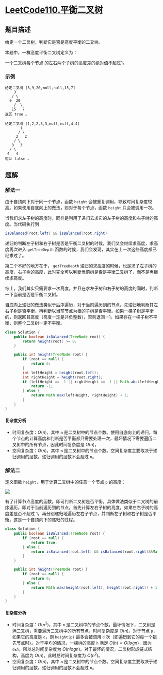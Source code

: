 # [LeetCode110.平衡二叉树](https://leetcode-cn.com/problems/balanced-binary-tree/)
## 题目描述
给定一个二叉树，判断它是否是高度平衡的二叉树。

本题中，一棵高度平衡二叉树定义为：

一个二叉树每个节点 的左右两个子树的高度差的绝对值不超过1。

### 示例
```
给定二叉树 [3,9,20,null,null,15,7]
    3
   / \
  9  20
    /  \
   15   7
返回 true 。
```
```
给定二叉树 [1,2,2,3,3,null,null,4,4]
       1
      / \
     2   2
    / \
   3   3
  / \
 4   4
返回 false 。
```
## 题解
### 解法一
由于自顶向下对于同一个节点，函数 `height` 会被重复调用，导致时间复杂度较高。如果使用自底向上的做法，则对于每个节点，函数 `height` 只会被调用一次。

当我们求左子树的高度时，同样是利用了递归去求它的左子树的高度和右子树的高度。当代码执行到
```java
isBalanced(root.left) && isBalanced(root.right)
```
递归的判断左子树和右子树是否是平衡二叉树的时候，我们又会继续求高度，求高度再次进入 `getTreeDepth` 函数的时候，我们会发现，其实在上一次这些高度都已经求过了。

第二个不好的地方在于， `getTreeDepth` 递归的求高度的时候，也是求了左子树的高度，右子树的高度，此时完全可以判断当前树是否是平衡二叉树了，而不是再继续求高度。

综上，我们其实只需要求一次高度，并且在求左子树和右子树的高度的同时，判断一下当前是否是平衡二叉树。

自底向上递归的做法类似于后序遍历，对于当前遍历到的节点，先递归地判断其左右子树是否平衡，再判断以当前节点为根的子树是否平衡。如果一棵子树是平衡的，则返回其高度（高度一定是非负整数），否则返回 −1。如果存在一棵子树不平衡，则整个二叉树一定不平衡。

```java
class Solution {
    public boolean isBalanced(TreeNode root) {
        return height(root) >= 0;
    }

    public int height(TreeNode root) {
        if (root == null) {
            return 0;
        }
        int leftHeight = height(root.left);
        int rightHeight = height(root.right);
        if (leftHeight == -1 || rightHeight == -1 || Math.abs(leftHeight - rightHeight) > 1) {
            return -1;
        } else {
            return Math.max(leftHeight, rightHeight) + 1;
        }
    }
}
```
#### 复杂度分析
- 时间复杂度：$O(n)$，其中 `n` 是二叉树中的节点个数。使用自底向上的递归，每个节点的计算高度和判断是否平衡都只需要处理一次，最坏情况下需要遍历二叉树中的所有节点，因此时间复杂度是 $O(n)$。
- 空间复杂度：$O(n)$，其中 `n` 是二叉树中的节点个数。空间复杂度主要取决于递归调用的层数，递归调用的层数不会超过 `n`。
### 解法二
定义函数 `height`，用于计算二叉树中的任意一个节点 `p` 的高度：

![](https://picgp.oss-cn-beijing.aliyuncs.com/img/20200817002758.png)

有了计算节点高度的函数，即可判断二叉树是否平衡。具体做法类似于二叉树的前序遍历，即对于当前遍历到的节点，首先计算左右子树的高度，如果左右子树的高度差是否不超过 1，再分别递归地遍历左右子节点，并判断左子树和右子树是否平衡。这是一个自顶向下的递归的过程。

```java
class Solution {
    public boolean isBalanced(TreeNode root) {
        if (root == null) {
            return true;
        } else {
            return isBalanced(root.left) && isBalanced(root.right)&&Math.abs(height(root.left) - height(root.right)) <= 1;
        }
    }

    public int height(TreeNode root) {
        if (root == null) {
            return 0;
        } else {
            return Math.max(height(root.left), height(root.right)) + 1;
        }
    }
}
```
#### 复杂度分析
- 时间复杂度：$O(n^2)$，其中 `n` 是二叉树中的节点个数。最坏情况下，二叉树是满二叉树，需要遍历二叉树中的所有节点，时间复杂度是 $O(n)$。对于节点 `p`，如果它的高度是 `d`，则 `height(p)` 最多会被调用 `d` 次（即遍历到它的每一个祖先节点时）。对于平均的情况，一棵树的高度 `h` 满足 $O(h)=O(logn)$，因为 `d≤h`，所以总时间复杂度为 $O(nlogn)$。对于最坏的情况，二叉树形成链式结构，高度为 $O(n)$，此时总时间复杂度为 $O(n^2)$。
- 空间复杂度：$O(n)$，其中 `n` 是二叉树中的节点个数。空间复杂度主要取决于递归调用的层数，递归调用的层数不会超过 `n`。


